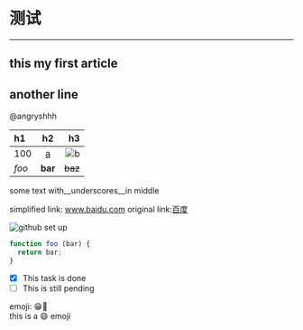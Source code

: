 # 测试
***
## this my first article
## another line

@angryshhh

| h1    |    h2   |      h3 |
|:------|:-------:|--------:|
| 100   | [a][1]  | ![b][2] |
| *foo* | **bar** | ~~baz~~ |

[1]:http://www.baidu.com
[2]:http://zh.mweb.im/asset/img/set-up-git.gif

some text with__underscores__in middle

simplified link: www.baidu.com
original link:[百度](https://www.baidu.com "百度")

![github set up](http://zh.mweb.im/asset/img/set-up-git.gif "图片title")

```JavaScript
function foo (bar) {
  return bar;
}
```

 - [x] This task is done
 - [ ] This is still pending

emoji: 😁🎉  
this is a :smile: emoji

